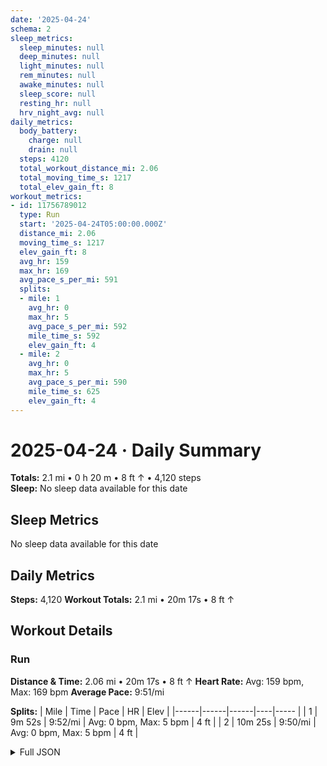```yaml
---
date: '2025-04-24'
schema: 2
sleep_metrics:
  sleep_minutes: null
  deep_minutes: null
  light_minutes: null
  rem_minutes: null
  awake_minutes: null
  sleep_score: null
  resting_hr: null
  hrv_night_avg: null
daily_metrics:
  body_battery:
    charge: null
    drain: null
  steps: 4120
  total_workout_distance_mi: 2.06
  total_moving_time_s: 1217
  total_elev_gain_ft: 8
workout_metrics:
- id: 11756789012
  type: Run
  start: '2025-04-24T05:00:00.000Z'
  distance_mi: 2.06
  moving_time_s: 1217
  elev_gain_ft: 8
  avg_hr: 159
  max_hr: 169
  avg_pace_s_per_mi: 591
  splits:
  - mile: 1
    avg_hr: 0
    max_hr: 5
    avg_pace_s_per_mi: 592
    mile_time_s: 592
    elev_gain_ft: 4
  - mile: 2
    avg_hr: 0
    max_hr: 5
    avg_pace_s_per_mi: 590
    mile_time_s: 625
    elev_gain_ft: 4
---
```

# 2025-04-24 · Daily Summary
**Totals:** 2.1 mi • 0 h 20 m • 8 ft ↑ • 4,120 steps  
**Sleep:** No sleep data available for this date

## Sleep Metrics
No sleep data available for this date

## Daily Metrics
**Steps:** 4,120
**Workout Totals:** 2.1 mi • 20m 17s • 8 ft ↑

## Workout Details
### Run
**Distance & Time:** 2.06 mi • 20m 17s • 8 ft ↑
**Heart Rate:** Avg: 159 bpm, Max: 169 bpm
**Average Pace:** 9:51/mi

**Splits:**
| Mile | Time | Pace | HR | Elev |
|------|------|------|----|----- |
| 1 | 9m 52s | 9:52/mi | Avg: 0 bpm, Max: 5 bpm | 4 ft |
| 2 | 10m 25s | 9:50/mi | Avg: 0 bpm, Max: 5 bpm | 4 ft |


<details>
<summary>Full JSON</summary>

```json
{
  "date": "2025-04-24",
  "schema": 2,
  "sleep_metrics": {
    "sleep_minutes": null,
    "deep_minutes": null,
    "light_minutes": null,
    "rem_minutes": null,
    "awake_minutes": null,
    "sleep_score": null,
    "resting_hr": null,
    "hrv_night_avg": null
  },
  "daily_metrics": {
    "body_battery": {
      "charge": null,
      "drain": null
    },
    "steps": 4120,
    "total_workout_distance_mi": 2.06,
    "total_moving_time_s": 1217,
    "total_elev_gain_ft": 8
  },
  "workout_metrics": [
    {
      "id": 11756789012,
      "type": "Run",
      "start": "2025-04-24T05:00:00.000Z",
      "distance_mi": 2.06,
      "moving_time_s": 1217,
      "elev_gain_ft": 8,
      "avg_hr": 159,
      "max_hr": 169,
      "avg_pace_s_per_mi": 591,
      "splits": [
        {
          "mile": 1,
          "avg_hr": 0,
          "max_hr": 5,
          "avg_pace_s_per_mi": 592,
          "mile_time_s": 592,
          "elev_gain_ft": 4
        },
        {
          "mile": 2,
          "avg_hr": 0,
          "max_hr": 5,
          "avg_pace_s_per_mi": 590,
          "mile_time_s": 625,
          "elev_gain_ft": 4
        }
      ]
    }
  ]
}
```
</details>
